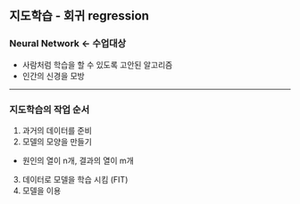 ## 지도학습 - 회귀 regression

### Neural Network <- 수업대상
- 사람처럼 학습을 할 수 있도록 고안된 알고리즘
- 인간의 신경을 모방

---

### 지도학습의 작업 순서

1. 과거의 데이터를 준비
2. 모델의 모양을 만들기
  - 원인의 열이 n개, 결과의 열이 m개
3. 데이터로 모델을 학습 시킴 (FIT)
4. 모델을 이용
